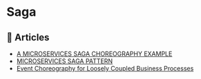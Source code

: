# Saga

## 📕 Articles
- [A MICROSERVICES SAGA CHOREOGRAPHY EXAMPLE](https://akfpartners.com/growth-blog/a-microservices-saga-choreography-example)
- [MICROSERVICES SAGA PATTERN](https://akfpartners.com/growth-blog/microservices-saga-pattern)
- [Event Choreography for Loosely Coupled Business Processes](https://www.youtube.com/watch?v=TA12e2ZJcGg)